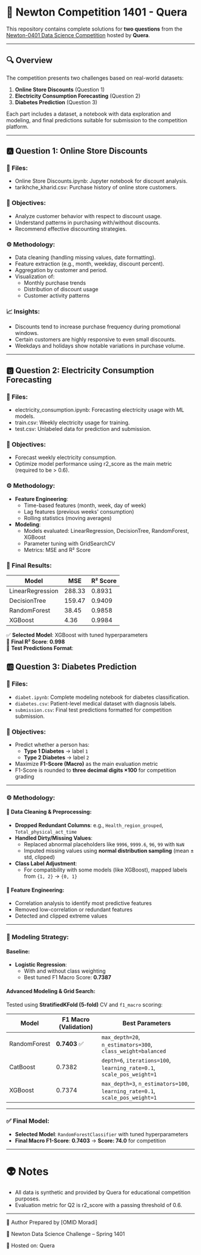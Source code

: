 # 👊 Newton Competition 1401 - Quera

This repository contains complete solutions for **two questions** from the [Newton-0401 Data Science Competition](https://quera.org/events/newton-0401) hosted by **Quera**.

---

## 🔍 Overview

The competition presents two challenges based on real-world datasets:

1. **Online Store Discounts** (Question 1)
2. **Electricity Consumption Forecasting** (Question 2)
3. **Diabetes Prediction** (Question 3)

Each part includes a dataset, a notebook with data exploration and modeling, and final predictions suitable for submission to the competition platform.

---

## 🅰 Question 1: Online Store Discounts

### 📂 Files:
- Online Store Discounts.ipynb: Jupyter notebook for discount analysis.
- tarikhche_kharid.csv: Purchase history of online store customers.

### 🎯 Objectives:
- Analyze customer behavior with respect to discount usage.
- Understand patterns in purchasing with/without discounts.
- Recommend effective discounting strategies.

### ⚙️ Methodology:
- Data cleaning (handling missing values, date formatting).
- Feature extraction (e.g., month, weekday, discount percent).
- Aggregation by customer and period.
- Visualization of:
  - Monthly purchase trends
  - Distribution of discount usage
  - Customer activity patterns

### 📈 Insights:
- Discounts tend to increase purchase frequency during promotional windows.
- Certain customers are highly responsive to even small discounts.
- Weekdays and holidays show notable variations in purchase volume.

---

## 🅱 Question 2: Electricity Consumption Forecasting

### 📂 Files:
- electricity_consumption.ipynb: Forecasting electricity usage with ML models.
- train.csv: Weekly electricity usage for training.
- test.csv: Unlabeled data for prediction and submission.

### 🎯 Objectives:
- Forecast weekly electricity consumption.
- Optimize model performance using r2_score as the main metric (required to be > 0.6).

### ⚙️ Methodology:
- **Feature Engineering**:
  - Time-based features (month, week, day of week)
  - Lag features (previous weeks' consumption)
  - Rolling statistics (moving averages)
- **Modeling**:
  - Models evaluated: LinearRegression, DecisionTree, RandomForest, XGBoost
  - Parameter tuning with GridSearchCV
  - Metrics: MSE and R² Score

### 🏁 Final Results:

| Model           | MSE         | R² Score   |
|----------------|-------------|------------|
| LinearRegression | 288.33     | 0.8931     |
| DecisionTree     | 159.47     | 0.9409     |
| RandomForest     | 38.45      | 0.9858     |
| XGBoost          | 4.36       | 0.9984     |

✅ **Selected Model**: XGBoost with tuned hyperparameters  
📌 **Final R² Score**: **0.998**  
📌 **Test Predictions Format**:

## 🆎 Question 3: Diabetes Prediction

### 📂 Files:
- `diabet.ipynb`: Complete modeling notebook for diabetes classification.
- `diabetes.csv`: Patient-level medical dataset with diagnosis labels.
- `submission.csv`: Final test predictions formatted for competition submission.

### 🎯 Objectives:
- Predict whether a person has:
  - **Type 1 Diabetes** → label `1`
  - **Type 2 Diabetes** → label `2`
- Maximize **F1-Score (Macro)** as the main evaluation metric  
- F1-Score is rounded to **three decimal digits ×100** for competition grading

---

### ⚙️ Methodology:

#### 🔹 Data Cleaning & Preprocessing:
- **Dropped Redundant Columns**: e.g., `Health_region_grouped`, `Total_physical_act_time`
- **Handled Dirty/Missing Values**:
  - Replaced abnormal placeholders like `9996`, `9999.6`, `96`, `99` with `NaN`
  - Imputed missing values using **normal distribution sampling** (mean ± std, clipped)
- **Class Label Adjustment**:  
  - For compatibility with some models (like XGBoost), mapped labels from `{1, 2}` → `{0, 1}`

#### 🔹 Feature Engineering:
- Correlation analysis to identify most predictive features
- Removed low-correlation or redundant features
- Detected and clipped extreme values

---

### 🧪 Modeling Strategy:

#### Baseline:
- **Logistic Regression**:
  - With and without class weighting
  - Best tuned F1 Macro Score: **0.7387**

#### Advanced Modeling & Grid Search:
Tested using **StratifiedKFold (5-fold)** CV and `f1_macro` scoring:

| Model          | F1 Macro (Validation) | Best Parameters |
|----------------|------------------------|------------------|
| RandomForest   | **0.7403** ✅           | `max_depth=20`, `n_estimators=300`, `class_weight=balanced` |
| CatBoost       | 0.7382                 | `depth=6`, `iterations=100`, `learning_rate=0.1`, `scale_pos_weight=1` |
| XGBoost        | 0.7374                 | `max_depth=3`, `n_estimators=100`, `learning_rate=0.1`, `scale_pos_weight=1` |

---

### ✅ Final Model:

- **Selected Model**: `RandomForestClassifier` with tuned hyperparameters  
- **Final Macro F1-Score**: **0.7403** → **Score: 74.0** for competition  

---


# 👽 Notes
- All data is synthetic and provided by Quera for educational competition purposes.
- Evaluation metric for Q2 is r2_score with a passing threshold of 0.6.
---
👤 Author
Prepared by [OMID Moradi]

📅 Newton Data Science Challenge – Spring 1401

🏁 Hosted on: Quera 